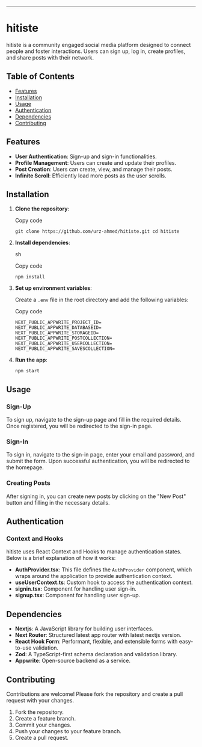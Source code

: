 * * *

hitiste
========

hitiste is a community engaged social media platform designed to connect people and foster interactions. Users can sign up, log in, create profiles, and share posts with their network.

Table of Contents
-----------------

*   [Features](#features)
*   [Installation](#installation)
*   [Usage](#usage)
*   [Authentication](#authentication)
*   [Dependencies](#dependencies)
*   [Contributing](#contributing)

Features
--------

*   **User Authentication**: Sign-up and sign-in functionalities.
*   **Profile Management**: Users can create and update their profiles.
*   **Post Creation**: Users can create, view, and manage their posts.
*   **Infinite Scroll**: Efficiently load more posts as the user scrolls.

Installation
------------

1.  **Clone the repository**:
    
    Copy code
    
    `git clone https://github.com/urz-ahmed/hitiste.git cd hitiste`
    
2.  **Install dependencies**:
    
    sh
    
    Copy code
    
    `npm install`
    
3.  **Set up environment variables**:
    
    Create a `.env` file in the root directory and add the following variables:
    
    Copy code
    
    ```NEXT_PUBLIC_APPWRITE_URL=
    NEXT_PUBLIC_APPWRITE_PROJECT_ID=
    NEXT_PUBLIC_APPWRITE_DATABASEID=
    NEXT_PUBLIC_APPWRITE_STORAGEID=
    NEXT_PUBLIC_APPWRITE_POSTCOLLECTION=
    NEXT_PUBLIC_APPWRITE_USERCOLLECTION=
    NEXT_PUBLIC_APPWRITE_SAVESCOLLECTION=
    
4.  **Run the app**:
    
    `npm start`
    

Usage
-----

### Sign-Up

To sign up, navigate to the sign-up page and fill in the required details. Once registered, you will be redirected to the sign-in page.

### Sign-In

To sign in, navigate to the sign-in page, enter your email and password, and submit the form. Upon successful authentication, you will be redirected to the homepage.

### Creating Posts

After signing in, you can create new posts by clicking on the "New Post" button and filling in the necessary details.

Authentication
--------------

### Context and Hooks

hitiste uses React Context and Hooks to manage authentication states. Below is a brief explanation of how it works:

*   **AuthProvider.tsx**: This file defines the `AuthProvider` component, which wraps around the application to provide authentication context.
*   **useUserContext.ts**: Custom hook to access the authentication context.
*   **signin.tsx**: Component for handling user sign-in.
*   **signup.tsx**: Component for handling user sign-up.



Dependencies
------------

*   **Nextjs**: A JavaScript library for building user interfaces.
*   **Next Router**: Structured latest app router with latest nextjs version.
*   **React Hook Form**: Performant, flexible, and extensible forms with easy-to-use validation.
*   **Zod**: A TypeScript-first schema declaration and validation library.
*   **Appwrite**: Open-source backend as a service.

Contributing
------------

Contributions are welcome! Please fork the repository and create a pull request with your changes.

1.  Fork the repository.
2.  Create a feature branch.
3.  Commit your changes.
4.  Push your changes to your feature branch.
5.  Create a pull request.
